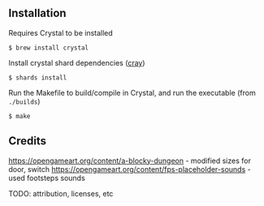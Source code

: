 ## Installation

Requires Crystal to be installed

```
$ brew install crystal
```

Install crystal shard dependencies ([cray](https://github.com/tapgg/cray))

```
$ shards install
```

Run the Makefile to build/compile in Crystal, and run the executable (from `./builds`)

```
$ make
```


## Credits

https://opengameart.org/content/a-blocky-dungeon - modified sizes for door, switch
https://opengameart.org/content/fps-placeholder-sounds - used footsteps sounds

TODO: attribution, licenses, etc
